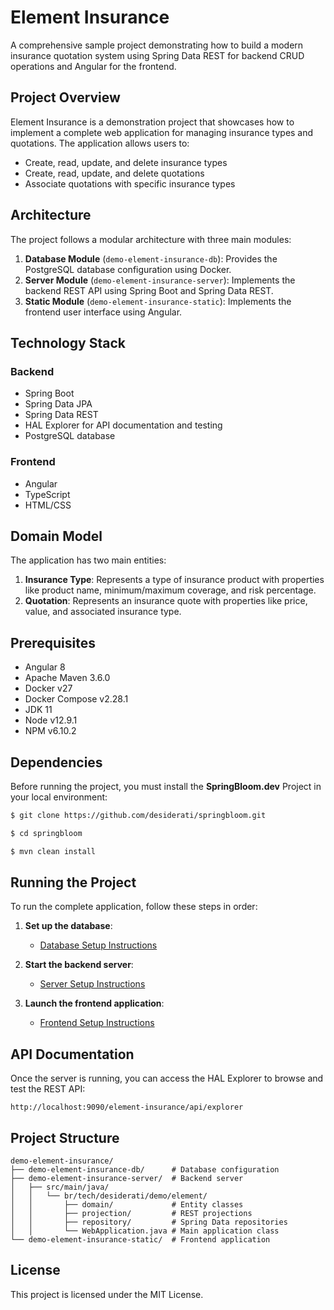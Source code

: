 # Element Insurance

A comprehensive sample project demonstrating how to build a modern insurance quotation system using Spring Data REST
for backend CRUD operations and Angular for the frontend.

## Project Overview

Element Insurance is a demonstration project that showcases how to implement a complete web application
for managing insurance types and quotations.
The application allows users to:

- Create, read, update, and delete insurance types
- Create, read, update, and delete quotations
- Associate quotations with specific insurance types

## Architecture

The project follows a modular architecture with three main modules:

1. **Database Module** (`demo-element-insurance-db`): Provides the PostgreSQL database configuration using Docker.
2. **Server Module** (`demo-element-insurance-server`): Implements the backend REST API using Spring Boot
   and Spring Data REST.
3. **Static Module** (`demo-element-insurance-static`): Implements the frontend user interface using Angular.

## Technology Stack

### Backend

- Spring Boot
- Spring Data JPA
- Spring Data REST
- HAL Explorer for API documentation and testing
- PostgreSQL database

### Frontend

- Angular
- TypeScript
- HTML/CSS

## Domain Model

The application has two main entities:

1. **Insurance Type**: Represents a type of insurance product with properties like product name,
   minimum/maximum coverage, and risk percentage.
2. **Quotation**: Represents an insurance quote with properties like price, value, and associated insurance type.

## Prerequisites

* Angular 8
* Apache Maven 3.6.0
* Docker v27
* Docker Compose v2.28.1
* JDK 11
* Node v12.9.1
* NPM v6.10.2

## Dependencies

Before running the project, you must install the **SpringBloom.dev** Project in your local environment:

```bash
$ git clone https://github.com/desiderati/springbloom.git

$ cd springbloom

$ mvn clean install
```

## Running the Project

To run the complete application, follow these steps in order:

1. **Set up the database**:
    * [Database Setup Instructions](demo-element-insurance-db/README.md)

2. **Start the backend server**:
    * [Server Setup Instructions](demo-element-insurance-server/README.md)

3. **Launch the frontend application**:
    * [Frontend Setup Instructions](demo-element-insurance-static/README.md)

## API Documentation

Once the server is running, you can access the HAL Explorer to browse and test the REST API:

```
http://localhost:9090/element-insurance/api/explorer
```

## Project Structure

```
demo-element-insurance/
├── demo-element-insurance-db/      # Database configuration
├── demo-element-insurance-server/  # Backend server
│   ├── src/main/java/
│   │   └── br/tech/desiderati/demo/element/
│   │       ├── domain/             # Entity classes
│   │       ├── projection/         # REST projections
│   │       ├── repository/         # Spring Data repositories
│   │       └── WebApplication.java # Main application class
└── demo-element-insurance-static/  # Frontend application
```

## License

This project is licensed under the MIT License.
